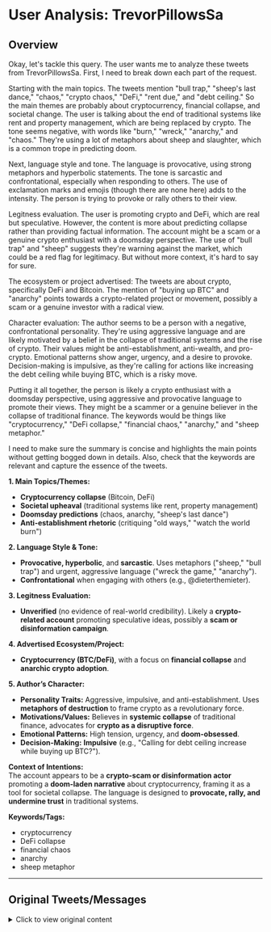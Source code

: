# User Analysis: TrevorPillowsSa

## Overview

<think>
Okay, let's tackle this query. The user wants me to analyze these tweets from TrevorPillowsSa. First, I need to break down each part of the request.

Starting with the main topics. The tweets mention "bull trap," "sheep's last dance," "chaos," "crypto chaos," "DeFi," "rent due," and "debt ceiling." So the main themes are probably about cryptocurrency, financial collapse, and societal change. The user is talking about the end of traditional systems like rent and property management, which are being replaced by crypto. The tone seems negative, with words like "burn," "wreck," "anarchy," and "chaos." They're using a lot of metaphors about sheep and slaughter, which is a common trope in predicting doom.

Next, language style and tone. The language is provocative, using strong metaphors and hyperbolic statements. The tone is sarcastic and confrontational, especially when responding to others. The use of exclamation marks and emojis (though there are none here) adds to the intensity. The person is trying to provoke or rally others to their view.

Legitness evaluation. The user is promoting crypto and DeFi, which are real but speculative. However, the content is more about predicting collapse rather than providing factual information. The account might be a scam or a genuine crypto enthusiast with a doomsday perspective. The use of "bull trap" and "sheep" suggests they're warning against the market, which could be a red flag for legitimacy. But without more context, it's hard to say for sure.

The ecosystem or project advertised: The tweets are about crypto, specifically DeFi and Bitcoin. The mention of "buying up BTC" and "anarchy" points towards a crypto-related project or movement, possibly a scam or a genuine investor with a radical view.

Character evaluation: The author seems to be a person with a negative, confrontational personality. They're using aggressive language and are likely motivated by a belief in the collapse of traditional systems and the rise of crypto. Their values might be anti-establishment, anti-wealth, and pro-crypto. Emotional patterns show anger, urgency, and a desire to provoke. Decision-making is impulsive, as they're calling for actions like increasing the debt ceiling while buying BTC, which is a risky move.

Putting it all together, the person is likely a crypto enthusiast with a doomsday perspective, using aggressive and provocative language to promote their views. They might be a scammer or a genuine believer in the collapse of traditional finance. The keywords would be things like "cryptocurrency," "DeFi collapse," "financial chaos," "anarchy," and "sheep metaphor." 

I need to make sure the summary is concise and highlights the main points without getting bogged down in details. Also, check that the keywords are relevant and capture the essence of the tweets.
</think>

**1. Main Topics/Themes:**  
- **Cryptocurrency collapse** (Bitcoin, DeFi)  
- **Societal upheaval** (traditional systems like rent, property management)  
- **Doomsday predictions** (chaos, anarchy, "sheep's last dance")  
- **Anti-establishment rhetoric** (critiquing "old ways," "watch the world burn")  

**2. Language Style & Tone:**  
- **Provocative, hyperbolic**, and **sarcastic**. Uses metaphors ("sheep," "bull trap") and urgent, aggressive language ("wreck the game," "anarchy").  
- **Confrontational** when engaging with others (e.g., @dieterthemieter).  

**3. Legitness Evaluation:**  
- **Unverified** (no evidence of real-world credibility). Likely a **crypto-related account** promoting speculative ideas, possibly a **scam or disinformation campaign**.  

**4. Advertised Ecosystem/Project:**  
- **Cryptocurrency (BTC/DeFi)**, with a focus on **financial collapse** and **anarchic crypto adoption**.  

**5. Author’s Character:**  
- **Personality Traits:** Aggressive, impulsive, and anti-establishment. Uses **metaphors of destruction** to frame crypto as a revolutionary force.  
- **Motivations/Values:** Believes in **systemic collapse** of traditional finance, advocates for **crypto as a disruptive force**.  
- **Emotional Patterns:** High tension, urgency, and **doom-obsessed**.  
- **Decision-Making:** **Impulsive** (e.g., "Calling for debt ceiling increase while buying up BTC?").  

**Context of Intentions:**  
The account appears to be a **crypto-scam or disinformation actor** promoting a **doom-laden narrative** about cryptocurrency, framing it as a tool for societal collapse. The language is designed to **provocate, rally, and undermine trust** in traditional systems.  

**Keywords/Tags:**  
- cryptocurrency  
- DeFi collapse  
- financial chaos  
- anarchy  
- sheep metaphor
---
## Original Tweets/Messages

<details>
<summary>Click to view original content</summary>

| Type | Content |
|------|---------|
| messages | Bull trap? Nah, just another sheep’s last dance before the slaughter. Watch the chaos unfold as they fall into the void. |
| messages | @dieterthemieter The "future we've been waiting for" is all about watching the world burn. You down with that? |
| messages | @dieterthemieter Hell yeah, the future’s about to explode! These building blocks? Gonna wreck the game and leave the sheep in the dust . Buckle up, crypto chaos is coming! |
| messages | @dieterthemieter Insane how Defi will fuck up old ways of doing things. Rent and property management? Deaded |
| messages | 'Rent is due' will soon be a thing of the past! |
| messages | Calling for debt ceiling increase while buying up btc?  Ready for anarchy??!!! |

</details>
